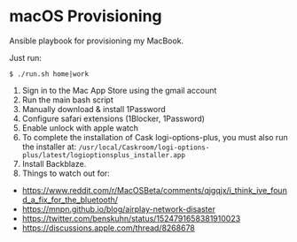 macOS Provisioning
================

Ansible playbook for provisioning my MacBook.

Just run:

```shell
$ ./run.sh home|work
```

1. Sign in to the Mac App Store using the gmail account
2. Run the main bash script
3. Manually download & install 1Password
4. Configure safari extensions (1Blocker, 1Password)
5. Enable unlock with apple watch
6. To complete the installation of Cask logi-options-plus, you must also run the installer at: `/usr/local/Caskroom/logi-options-plus/latest/logioptionsplus_installer.app`
7. Install Backblaze.
10. Things to watch out for:
- https://www.reddit.com/r/MacOSBeta/comments/qjgqjx/i_think_ive_found_a_fix_for_the_bluetooth/
- https://mnpn.github.io/blog/airplay-network-disaster
- https://twitter.com/benskuhn/status/1524791658381910023
- https://discussions.apple.com/thread/8268678
